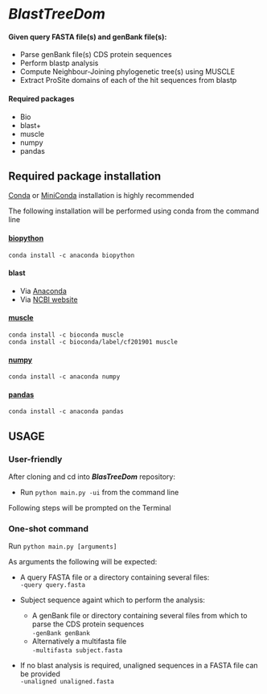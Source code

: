 # **_BlastTreeDom_**


#### Given query FASTA file(s) and genBank file(s):
* Parse genBank file(s) CDS protein sequences
* Perform blastp analysis
* Compute Neighbour-Joining phylogenetic tree(s) using MUSCLE
* Extract ProSite domains of each of the hit sequences from blastp

#### Required packages
* Bio
* blast+
* muscle
* numpy
* pandas


## Required package installation

[Conda](https://docs.conda.io/projects/conda/en/latest/user-guide/install/) or [MiniConda](https://docs.conda.io/en/latest/miniconda.html) installation is highly recommended  

The following installation will be performed using conda from the command line  

#### [biopython](https://anaconda.org/anaconda/biopython)  
`conda install -c anaconda biopython`  

#### blast  
* Via [Anaconda](https://anaconda.org/bioconda/blast)  
* Via [NCBI website](https://www.ncbi.nlm.nih.gov/books/NBK279671/)  

#### [muscle](https://anaconda.org/bioconda/muscle)  
`conda install -c bioconda muscle`  
`conda install -c bioconda/label/cf201901 muscle`  

#### [numpy](https://anaconda.org/anaconda/numpy)  
`conda install -c anaconda numpy`  

#### [pandas](https://anaconda.org/anaconda/pandas)  
`conda install -c anaconda pandas`  


## USAGE  

### User-friendly  
After cloning and cd into **_BlasTreeDom_** repository:  
* Run `python main.py -ui` from the command line  

Following steps will be prompted on the Terminal  

### One-shot command  
Run `python main.py [arguments]`  
  
As arguments the following will be expected:  
* A query FASTA file or a directory containing several files:  
  `-query query.fasta`  
  
* Subject sequence againt which to perform the analysis:  
  - A genBank file or directory containing several files from which to parse the CDS protein sequences  
 `-genBank genBank`  
  - Alternatively a multifasta file  
  `-multifasta subject.fasta`  
  
* If no blast analysis is required, unaligned sequences in a FASTA file can be provided  
`-unaligned unaligned.fasta`  
